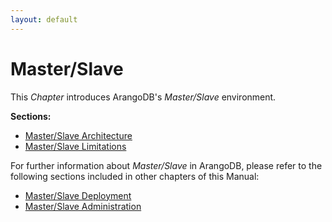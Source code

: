 ```yaml
---
layout: default
---
```

Master/Slave
============

This _Chapter_ introduces ArangoDB's _Master/Slave_ environment.

**Sections:**

- [Master/Slave Architecture](Architecture.md)
- [Master/Slave Limitations](Limitations.md)

For further information about _Master/Slave_ in ArangoDB, please refer to the following sections included in other chapters of this Manual:

- [Master/Slave Deployment](../../../Deployment/MasterSlave/README.md)
- [Master/Slave Administration](../../../Administration/MasterSlave/README.md)

